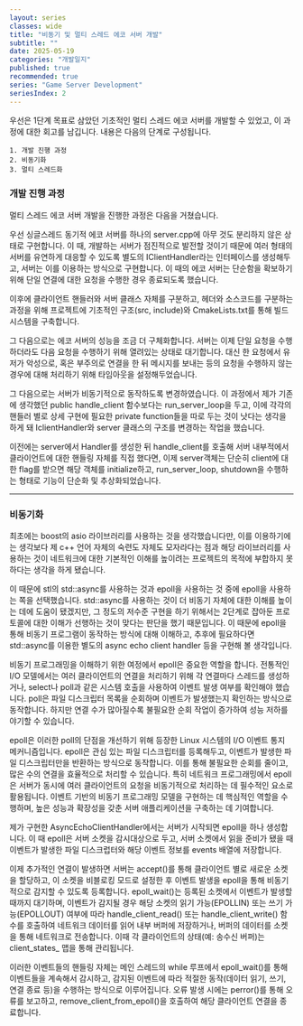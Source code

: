 ```yaml
---
layout: series
classes: wide
title: "비동기 및 멀티 스레드 에코 서버 개발"
subtitle: ""
date: 2025-05-19
categories: "개발일지"
published: true
recommended: true
series: "Game Server Development"
seriesIndex: 2
---
```


우선은 1단계 목표로 삼았던 기초적인 멀티 스레드 에코 서버를 개발할 수 있었고, 이 과정에
대한 회고를 남깁니다. 내용은 다음의 단계로 구성됩니다.

```
1. 개발 진행 과정
2. 비동기화
3. 멀티 스레드화
```

### 개발 진행 과정

멀티 스레드 에코 서버 개발을 진행한 과정은 다음을 거쳤습니다.

우선 싱글스레드 동기적 에코 서버를 하나의 server.cpp에 아무 것도 분리하지 않은 상태로
구현합니다. 이 때, 개발하는 서버가 점진적으로 발전할 것이기 때문에 여러 형태의 서버를
유연하게 대응할 수 있도록 별도의 IClientHandler라는 인터페이스를 생성해두고, 서버는
이를 이용하는 방식으로 구현합니다. 이 때의 에코 서버는 단순함을 확보하기 위해 단일
연결에 대한 요청을 수행한 경우 종료되도록 했습니다.

이후에 클라이언트 핸들러와 서버 클래스 자체를 구분하고, 헤더와 소스코드를 구분하는 과정을
위해 프로젝트에 기초적인 구조(src, include)와 CmakeLists.txt를 통해 빌드 시스템을
구축합니다.

그 다음으로는 에코 서버의 성능을 조금 더 구체화합니다. 서버는 이제 단일 요청을 수행하더라도
다음 요청을 수행하기 위해 열려있는 상태로 대기합니다. 대신 한 요청에서 유저가 악성으로,
혹은 부주의로 연결을 한 뒤 메시지를 보내는 등의 요청을 수행하지 않는 경우에 대해 처리하기
위해 타임아웃을 설정해두었습니다.

그 다음으로는 서버가 비동기적으로 동작하도록 변경하였습니다. 이 과정에서 제가 기존에
생각했던 public handle_client 함수보다는 run_server_loop을 두고, 이에 각각의 핸들러 별로
상세 구현에 필요한 private function들을 따로 두는 것이 낫다는 생각을 하게 돼 IclientHandler와
server 클래스의 구조를 변경하는 작업을 했습니다.

이전에는 server에서 Handler를 생성한 뒤 handle_client를 호출해 서버 내부적에서
클라이언트에 대한 핸들링 자체를 직접 했다면, 이제 server객체는 단순히 client에 대한
flag를 받으면 해당 객체를 initialize하고, run_server_loop, shutdown을 수행하는 형태로
기능이 단순화 및 추상화되었습니다.

---

### 비동기화

최초에는 boost의 asio 라이브러리를 사용하는 것을 생각했습니다만, 이를 이용하기에는
생각보다 제 c++ 언어 자체의 숙련도 자체도 모자라다는 점과 해당 라이브러리를 사용하는
것이 네트워크에 대한 기본적인 이해를 높이려는 프로젝트의 목적에 부합하지 못하다는
생각을 하게 됐습니다.

이 때문에 stl의 std::async를 사용하는 것과 epoll을 사용하는 것 중에 epoll을 사용하는
쪽을 선택했습니다. std::async를 사용하는 것이 더 비동기 자체에 대한 이해를 높이는
데에 도움이 됐겠지만, 그 정도의 저수준 구현을 하기 위해서는 2단계로 잡아둔 프로토콜에
대한 이해가 선행하는 것이 맞다는 판단을 했기 때문입니다. 이 때문에 epoll을 통해 비동기
프로그램이 동작하는 방식에 대해 이해하고, 추후에 필요하다면 std::async를 이용한 별도의
async echo client handler 등을 구현해 볼 생각입니다.

비동기 프로그래밍을 이해하기 위한 여정에서 epoll은 중요한 역할을 합니다. 전통적인 I/O
모델에서는 여러 클라이언트의 연결을 처리하기 위해 각 연결마다 스레드를 생성하거나,
select나 poll과 같은 시스템 호출을 사용하여 이벤트 발생 여부를 확인해야 했습니다.
poll은 파일 디스크립터 목록을 순회하며 이벤트가 발생했는지 확인하는 방식으로 동작합니다.
하지만 연결 수가 많아질수록 불필요한 순회 작업이 증가하여 성능 저하를 야기할 수 있습니다.

epoll은 이러한 poll의 단점을 개선하기 위해 등장한 Linux 시스템의 I/O 이벤트 통지 메커니즘입니다.
epoll은 관심 있는 파일 디스크립터를 등록해두고, 이벤트가 발생한 파일 디스크립터만을 반환하는
방식으로 동작합니다. 이를 통해 불필요한 순회를 줄이고, 많은 수의 연결을 효율적으로 처리할
수 있습니다. 특히 네트워크 프로그래밍에서 epoll은 서버가 동시에 여러 클라이언트의 요청을
비동기적으로 처리하는 데 필수적인 요소로 활용됩니다. 이벤트 기반의 비동기 프로그래밍 모델을
구현하는 데 핵심적인 역할을 수행하며, 높은 성능과 확장성을 갖춘 서버 애플리케이션을 구축하는
데 기여합니다.

제가 구현한 AsyncEchoClientHandler에서는 서버가 시작되면 epoll을 하나 생성합니다. 이
때  epoll은 서버 소켓을 감시대상으로 두고, 서버 소켓에서 읽을 준비가 됐을 때 이벤트가
발생한 파일 디스크럽터와 해당 이벤트 정보를 events 배열에 저장합니다.

이제 추가적인 연결이 발생하면 서버는 accept()를 통해 클라이언트 별로 새로운 소켓을 할당하고,
이 소켓을 비블로킹 모드로 설정한 후 이벤트 발생을 epoll을 통해 비동기적으로 감지할 수
있도록 등록합니다. epoll_wait()는 등록된 소켓에서 이벤트가 발생할 때까지 대기하며,
이벤트가 감지될 경우 해당 소켓의 읽기 가능(EPOLLIN) 또는 쓰기 가능(EPOLLOUT) 여부에
따라 handle_client_read() 또는 handle_client_write() 함수를 호출하여 네트워크 데이터를
읽어 내부 버퍼에 저장하거나, 버퍼의 데이터를 소켓을 통해 네트워크로 전송합니다. 이때 각
클라이언트의 상태(예: 송수신 버퍼)는 client_states_ 맵을 통해 관리됩니다.

이러한 이벤트들의 핸들링 자체는 메인 스레드의 while 루프에서 epoll_wait()를 통해 이벤트들을
계속해서 감시하고, 감지된 이벤트에 따라 적절한 동작(데이터 읽기, 쓰기, 연결 종료 등)을
수행하는 방식으로 이루어집니다. 오류 발생 시에는 perror()를 통해 오류를 보고하고,
remove_client_from_epoll()을 호출하여 해당 클라이언트 연결을 종료합니다.
